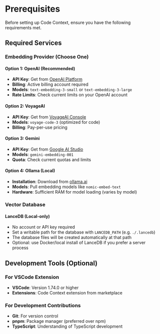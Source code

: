 # Prerequisites

Before setting up Code Context, ensure you have the following requirements met.

## Required Services

### Embedding Provider (Choose One)

#### Option 1: OpenAI (Recommended)
- **API Key**: Get from [OpenAI Platform](https://platform.openai.com/api-keys)
- **Billing**: Active billing account required
- **Models**: `text-embedding-3-small` or `text-embedding-3-large`
- **Rate Limits**: Check current limits on your OpenAI account

#### Option 2: VoyageAI
- **API Key**: Get from [VoyageAI Console](https://dash.voyageai.com/)
- **Models**: `voyage-code-3` (optimized for code)
- **Billing**: Pay-per-use pricing

#### Option 3: Gemini
- **API Key**: Get from [Google AI Studio](https://aistudio.google.com/)
- **Models**: `gemini-embedding-001`
- **Quota**: Check current quotas and limits

#### Option 4: Ollama (Local)
- **Installation**: Download from [ollama.ai](https://ollama.ai/)
- **Models**: Pull embedding models like `nomic-embed-text`
- **Hardware**: Sufficient RAM for model loading (varies by model)

### Vector Database

#### LanceDB (Local-only)
- No account or API key required
- Set a writable path for the database with `LANCEDB_PATH` (e.g. `./.lancedb`)
- The database files will be created automatically at that path
- Optional: use Docker/local install of LanceDB if you prefer a server process

## Development Tools (Optional)

### For VSCode Extension
- **VSCode**: Version 1.74.0 or higher
- **Extensions**: Code Context extension from marketplace


### For Development Contributions
- **Git**: For version control
- **pnpm**: Package manager (preferred over npm)
- **TypeScript**: Understanding of TypeScript development
